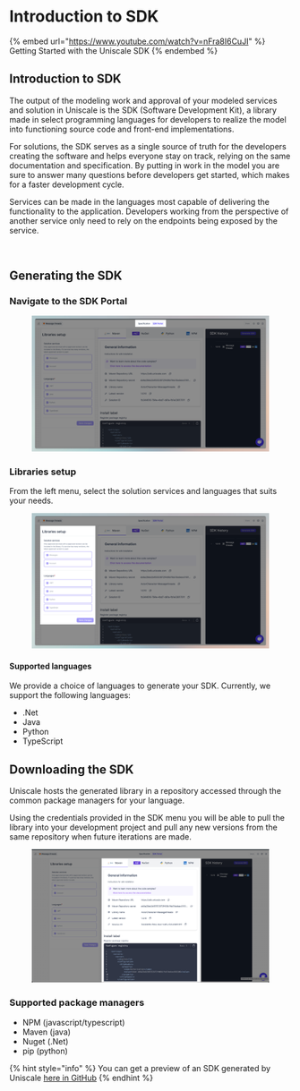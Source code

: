 # Introduction to SDK



{% embed url="https://www.youtube.com/watch?v=nFra8I6CuJI" %}
Getting Started with the Uniscale SDK
{% endembed %}

## Introduction to SDK

The output of the modeling work and approval of your modeled services and solution in Uniscale is the SDK (Software Development Kit), a library made in select programming languages for developers to realize the model into functioning source code and front-end implementations.

For solutions, the SDK serves as a single source of truth for the developers creating the software and helps everyone stay on track, relying on the same documentation and specification. By putting in work in the model you are sure to answer many questions before developers get started, which makes for a faster development cycle.‍

Services can be made in the languages most capable of delivering the functionality to the application. Developers working from the perspective of another service only need to rely on the endpoints being exposed by the service.

‍

## **Generating the SDK**

### **Navigate to the SDK Portal**

<figure><img src="../../.gitbook/assets/CleanShot 2024-06-18 at 10.57.17@2x.png" alt=""><figcaption></figcaption></figure>



### Libraries setup

From the left menu, select the solution services and languages that suits your needs.

<figure><img src="../../.gitbook/assets/CleanShot 2024-06-18 at 10.57.02@2x (1).png" alt=""><figcaption></figcaption></figure>

#### ‍‍Supported languages

We provide a choice of languages to generate your SDK. Currently, we support the following languages:

* .Net
* Java
* Python
* TypeScript‍



## **Downloading the SDK**

Uniscale hosts the generated library in a repository accessed through the common package managers for your language.

Using the credentials provided in the SDK menu you will be able to pull the library into your development project and pull any new versions from the same repository when future iterations are made.

<figure><img src="../../.gitbook/assets/CleanShot 2024-06-18 at 11.03.29@2x.png" alt=""><figcaption></figcaption></figure>

### **Supported package managers**

* NPM (javascript/typescript)&#x20;
* Maven (java)&#x20;
* Nuget (.Net)
* pip (python)

{% hint style="info" %}
You can get a preview of an SDK generated by Uniscale [here in GitHub](https://github.com/uniscale)
{% endhint %}

‍
